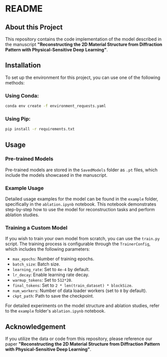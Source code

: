# README

## About this Project

This repository contains the code implementation of the model described in the manuscript **"Reconstructing the 2D Material Structure from Diffraction Pattern with Physical-Sensitive Deep Learning"**.

## Installation

To set up the environment for this project, you can use one of the following methods:

### Using Conda:
```bash
conda env create -f environment_requests.yaml
```

### Using Pip:
```bash
pip install -r requirements.txt
```

## Usage

### Pre-trained Models
Pre-trained models are stored in the `SavedModels` folder as `.pt` files, which include the models showcased in the manuscript.

### Example Usage
Detailed usage examples for the model can be found in the `example` folder, specifically in the `ablation.ipynb` notebook. This notebook demonstrates step-by-step how to use the model for reconstruction tasks and perform ablation studies.

### Training a Custom Model
If you wish to train your own model from scratch, you can use the `train.py` script. The training process is configurable through the `TrainerConfig`, which includes the following parameters:
- `max_epochs`: Number of training epochs.
- `batch_size`: Batch size.
- `learning_rate`: Set to `4e-4` by default.
- `lr_decay`: Enable learning rate decay.
- `warmup_tokens`: Set to `512*20`.
- `final_tokens`: Set to `2 * len(train_dataset) * blockSize`.
- `num_workers`: Number of data loader workers (set to `0` by default).
- `ckpt_path`: Path to save the checkpoint.

For detailed experiments on the model structure and ablation studies, refer to the `example` folder's `ablation.ipynb` notebook.

## Acknowledgement

If you utilize the data or code from this repository, please reference our paper **"Reconstructing the 2D Material Structure from Diffraction Pattern with Physical-Sensitive Deep Learning"**. 
